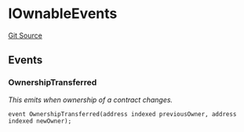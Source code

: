 # IOwnableEvents
[Git Source](https://github.com/YBadiss/solidity-exercise-private/blob/f14e48d2011704a0c8a698b843deeed8a3b64a94/src/utils/Ownable.sol)


## Events
### OwnershipTransferred
*This emits when ownership of a contract changes.*


```solidity
event OwnershipTransferred(address indexed previousOwner, address indexed newOwner);
```

